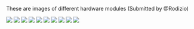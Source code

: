 These are images of different hardware modules (Submitted by @Rodizio)

![](https://googledrive.com/host/0B8ke2EKPqvORMFAtSU1RbmxENHM/wifibroadcast-hardware-1.jpg)
![](https://googledrive.com/host/0B8ke2EKPqvORMFAtSU1RbmxENHM/wifibroadcast-hardware-2.jpg)
![](https://googledrive.com/host/0B8ke2EKPqvORMFAtSU1RbmxENHM/wifibroadcast-hardware-3.jpg)
![](https://googledrive.com/host/0B8ke2EKPqvORMFAtSU1RbmxENHM/wifibroadcast-hardware-4.jpg)
![](https://googledrive.com/host/0B8ke2EKPqvORMFAtSU1RbmxENHM/wifibroadcast-hardware-5.jpg)
![](https://googledrive.com/host/0B8ke2EKPqvORMFAtSU1RbmxENHM/wifibroadcast-hardware-6.jpg)
![](https://googledrive.com/host/0B8ke2EKPqvORMFAtSU1RbmxENHM/wifibroadcast-hardware-7.jpg)
![](https://googledrive.com/host/0B8ke2EKPqvORMFAtSU1RbmxENHM/wifibroadcast-hardware-8.jpg)
![](https://googledrive.com/host/0B8ke2EKPqvORMFAtSU1RbmxENHM/wifibroadcast-hardware-9.jpg)
![](https://googledrive.com/host/0B8ke2EKPqvORMFAtSU1RbmxENHM/wifibroadcast-hardware-10.jpg)